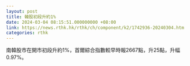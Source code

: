 ```yaml
---
layout: post
title: 韓股初段升約1%
date: 2024-03-04 08:15:51.000000000 +08:00
link: https://news.rthk.hk/rthk/ch/component/k2/1742936-20240304.htm
categories: rthk
---
```


南韓股市在開市初段升約1%，首爾綜合指數較早時報2667點，升25點，升幅0.97%。
